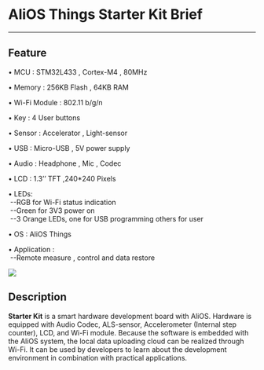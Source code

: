 # AliOS Things Starter Kit Brief
---
## Feature


• MCU : STM32L433 , Cortex-M4 , 80MHz  

• Memory : 256KB Flash , 64KB RAM

• Wi-Fi Module : 802.11 b/g/n

• Key : 4 User buttons

• Sensor : Accelerator , Light-sensor

• USB : Micro-USB , 5V power supply

• Audio : Headphone , Mic , Codec

• LCD : 1.3’’ TFT ,240*240 Pixels     

• LEDs:  
&nbsp;--RGB for Wi-Fi status indication  
&nbsp;--Green for 3V3 power on  
&nbsp;--3 Orange LEDs, one for USB programming others for user
  
• OS : AliOS Things  

• Application :  
&nbsp;--Remote measure , control and data restore

![](https://i.imgur.com/qUCA0x1.jpg)



## Description  
**Starter Kit** is a smart hardware development board with AliOS. Hardware is equipped with Audio Codec, ALS-sensor, Accelerometer (Internal step counter), LCD, and Wi-Fi module.
Because the software is embedded with the AliOS system, the local data uploading cloud can be realized through Wi-Fi. It can be used by developers to learn about the development environment in combination with practical applications.